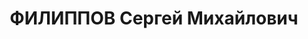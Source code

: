 ---
title: ФИЛИППОВ Сергей Михайлович
description: "Род. в 1898, Ивановская обл., д. Юрчево. \n "
---